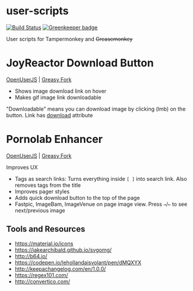 # user-scripts
[![Build Status](https://travis-ci.org/shikiyoku/user-scripts.svg?branch=master)](https://travis-ci.org/shikiyoku/user-scripts) [![Greenkeeper badge](https://badges.greenkeeper.io/shikiyoku/user-scripts.svg)](https://greenkeeper.io/)

User scripts for Tampermonkey and ~~Greasemonkey~~

# JoyReactor Download Button
[OpenUserJS](https://openuserjs.org/scripts/shikiyoku/JoyReactor_Download_Button) | [Greasy Fork](https://greasyfork.org/en/scripts/35272-joyreactor-download-button)
- Shows image download link on hover
- Makes gif image link downloadable

"Downloadable" means you can download image by clicking (lmb) on the button. Link has [download](https://caniuse.com/#feat=download) attribute

# Pornolab Enhancer
[OpenUserJS](https://openuserjs.org/scripts/shikiyoku/Pornolab_Enhancer) | [Greasy Fork](https://greasyfork.org/en/scripts/35355-pornolab-enhancer)

Improves UX
- Tags as search links: Turns everything inside `[ ]` into search link. Also removes tags from the title
- Improves pager styles
- Adds quick download button to the top of the page
- Fastpic, ImageBam, ImageVenue on page image view. Press `→`/`←` to see next/previous image 

## Tools and Resources

- https://material.io/icons
- https://jakearchibald.github.io/svgomg/
- http://b64.io/
- https://codepen.io/lehollandaisvolant/pen/dMQXYX
- http://keepachangelog.com/en/1.0.0/
- https://regex101.com/
- http://convertico.com/